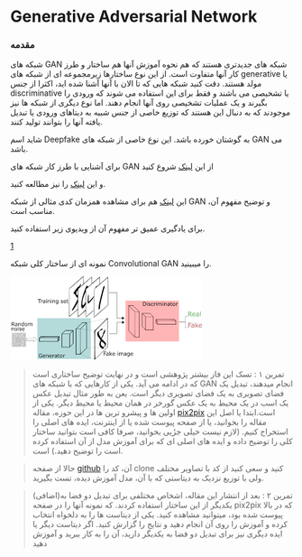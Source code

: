# Generative Adversarial Network

### مقدمه
شبکه های GAN شبکه های جدیدتری هستند که هم نحوه آموزش آنها هم ساختار و طرز کار آنها متفاوت است. از این نوع ساختارها زیرمجموعه ای از شبکه های generative یا مولد هستند. دقت کنید شبکه هایی که تا الان با آنها آشنا شده اید، اکثرا از جنس discriminative یا تشخیصی می باشند و فقط برای این استفاده می شوند که ورودی را بگیرند و یک عملیات تشخیصی روی آنها انجام دهند. اما نوع دیگری از شبکه ها نیز موجودند که به دنبال این هستند که توزیع خاصی از جنس شبیه به دیتاهای ورودی یا تبدیل یافته آنها را بتوانند تولید کنند. 

شاید اسم Deepfake به گوشتان خورده باشد.  این نوع خاصی از شبکه های GAN می باشد. 

برای آشنایی با طرز  کار شبکه های GAN از این [لینک](https://towardsdatascience.com/generative-adversarial-networks-explained-34472718707a) شروع کنید

و این [لینک](https://machinelearningmastery.com/what-are-generative-adversarial-networks-gans/) را نیز مطالعه کنید. 

این [لینک](https://wiki.pathmind.com/generative-adversarial-network-gan) هم برای مشاهده همزمان کدی مثالی از شبکه GAN و توضیح مفهوم آن، مناسب است.

برای یادگیری عمیق تر مفهوم آن از ویدیوی زیر استفاده کنید.

[1](https://www.youtube.com/watch?v=8L11aMN5KY8)


نمونه ای از ساختار کلی شبکه Convolutional GAN را میبینید.


![](GAN.png)


> تمرین ۱ :    تسک این فاز بیشتر پژوهشی است و در نهایت توضیح ساختاری است که در ادامه می آید. یکی از کارهایی که با شبکه های GAN انجام میدهند، تبدیل یک فضای تصویری به یک فضای تصویری دیگر است.  یعن به طور مثال تبدیل عکس یک اسب در یک محیط به یک عکس گورخر در همان محیط یا محیط دیگر. 
>  یکی از اولین ها و پیشرو ترین ها در این حوزه، مقاله [pix2pix](https://phillipi.github.io/pix2pix/) است.ابتدا یا اصل این مقاله را بخوانید، یا از صفحه پیوست شده یا از اینترنت، ایده های اصلی را استخراج کنیم. (لازم نیست خیلی جزٔیی بخوانید، صرفا کافی است بتوانید ساختار کلی را توضیح داده و ایده های اصلی ای که برای آموزش مدل از آن استفاده کرده است را توضیح دهید.) است. 

>حالا از صفحه [github](https://github.com/phillipi/pix2pix) آن، کد را clone کنید و سعی کنید از کد با تصاویر مختلف ولی با توزیع نزدیک به دیتاستی که با آن، مدل آموزش دیده، تست بگیرید.

>  (اضافی)تمرین  ۲ : 
   بعد از انتشار این مقاله، اشخاص مختلفی برای تبدیل دو فضا به یکدیگر از این ساختار استفاده کردند. که نمونه آنها را در صفحه pix2pix که در بالا پیوست شده بود، میتوانید مشاهده کنید. یکی از دیتاست ها را به دلخواه انتخاب کرده و آموزش را روی آن انجام دهید و نتایج را گزارش کنید. اگر دیتاست دیگر یا ایده دیگری نیز برای تبدیل دو فضا به یکدیگر دارید، آن را به کار ببرید و آموزش دهید


